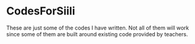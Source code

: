 # CodesForSiili 

These are just some of the codes I have written. Not all of them will work since some of them are built around existing code provided by teachers.
